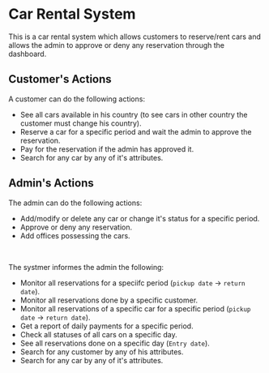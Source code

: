 # Car Rental System
This is a car rental system which allows customers to reserve/rent cars and allows the admin to approve or deny any reservation through the dashboard.

## Customer's Actions
A customer can do the following actions:
* See all cars available in his country (to see cars in other country the customer must change his country).
* Reserve a car for a specific period and wait the admin to approve the reservation.
* Pay for the reservation if the admin has approved it.
* Search for any car by any of it's attributes.

## Admin's Actions
The admin can do the following actions:
* Add/modify or delete any car or change it's status for a specific period.
* Approve or deny any reservation.
* Add offices possessing the cars.
</br>

The systmer informes the admin the following:

* Monitor all reservations for a speciifc period (`pickup date` -> `return date`).
* Monitor all reservations done by a specific customer.
* Monitor all reservations of a specific car for a specific period (`pickup date` -> `return date`).
* Get a report of daily payments for a specific period.
* Check all statuses of all cars on a specific day.
* See all reservations done on a specific day (`Entry date`).
* Search for any customer by any of his attributes.
* Search for any car by any of it's attributes.
